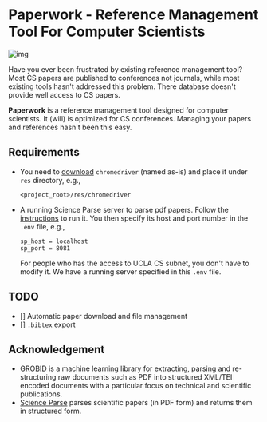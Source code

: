 # Paperwork - Reference Management Tool For Computer Scientists

![img](https://img.shields.io/badge/version-0.1.0-blue)

Have you ever been frustrated by existing reference management tool? Most CS
papers are published to conferences not journals, while most existing tools
hasn't addressed this problem. There database doesn't provide well access to
CS papers.

**Paperwork** is a reference management tool designed for computer scientists.
It (will) is optimized for CS conferences. Managing your papers and references
hasn't been this easy.

## Requirements

- You need to [download](https://chromedriver.chromium.org) `chromedriver`
  (named as-is) and place it under `res` directory, e.g.,
  ```
  <project_root>/res/chromedriver
  ```
- A running Science Parse server to parse pdf papers. Follow the
  [instructions](https://github.com/allenai/spv2) to run it. You then specify
  its host and port number in the `.env` file, e.g.,
  ```
  sp_host = localhost
  sp_port = 8081
  ```
  For people who has the access to UCLA CS subnet, you don't have to modify it.
  We have a running server specified in this `.env` file.

## TODO

- [] Automatic paper download and file management
- [] `.bibtex` export

## Acknowledgement

- [GROBID](https://github.com/kermitt2/grobid) is a machine learning library for
  extracting, parsing and re-structuring raw documents such as PDF into
  structured XML/TEI encoded documents with a particular focus on technical and
  scientific publications.
- [Science Parse](https://github.com/allenai/science-parse) parses scientific
  papers (in PDF form) and returns them in structured form.
